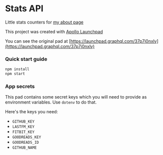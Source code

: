 # Stats API

Little stats counters for [my about page](https://lowmess.com/about)

This project was created with [Apollo Launchpad](https://launchpad.graphql.com)

You can see the original pad at [https://launchpad.graphql.com/37p7j0nxlv](https://launchpad.graphql.com/37p7j0nxlv)

### Quick start guide

```bash
npm install
npm start
```

### App secrets

This pad contains some secret keys which you will need to provide as environment variables. Use `dotenv` to do that.

Here's the keys you need:

* `GITHUB_KEY`
* `LASTFM_KEY`
* `FITBIT_KEY`
* `GOODREADS_KEY`
* `GOODREADS_ID`
* `GITHUB_NAME`
